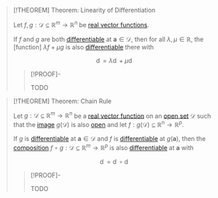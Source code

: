 >[!THEOREM] Theorem: Linearity of Differentiation
>
>Let $f,g: \mathcal{D} \subseteq \mathbb{R}^m \to \mathbb{R}^n$ be [real vector functions](../Real%20Vector%20Function.md).
>
>If $f$ and $g$ are both [differentiable](Differentiability%20of%20Real%20Vector%20Functions.md) at $\mathbf{a} \in \mathcal{D}$, then for all $\lambda, \mu \in \mathbb{R}$, the [function] $\lambda f + \mu g$ is also [differentiable](Differentiability%20of%20Real%20Vector%20Functions.md) there with
>
>$$
>\mathop{\mathrm{d}(\lambda f + \mu g)_{\mathbf{a}}} = \lambda \mathop{\mathrm{d}f_{\mathbf{a}}} + \mu \mathop{\mathrm{d}g_{\mathbf{a}}}
>$$
>
>
>>[!PROOF]-
>>
>>TODO
>>
>

>[!THEOREM] Theorem: Chain Rule
>
>Let $g: \mathcal{D} \subseteq \mathbb{R}^m \to \mathbb{R}^n$ be a [real vector function](../Real%20Vector%20Function.md) on an [open set](../../../../../Geometry/Euclidean%20Geometry/Euclidean%20Space/Open%20Sets%20in%20Euclidean%20Space.md) $\mathcal{D}$ such that the [image](../../../Functions/Image%20of%20a%20Function.md) $g(\mathcal{D})$ is also [open](../../../../../Geometry/Euclidean%20Geometry/Euclidean%20Space/Open%20Sets%20in%20Euclidean%20Space.md) and let $f: g(\mathcal{D}) \subseteq \mathbb{R}^n \to \mathbb{R}^p$.
>
>If $g$ is [differentiable](Differentiability%20of%20Real%20Vector%20Functions.md) at $\mathbf{a} \in \mathcal{D}$ and $f$ is [differentiable](Differentiability%20of%20Real%20Vector%20Functions.md) at $g(\mathbf{a})$, then the [composition](../../../Functions/Composition.md) $f \circ g: \mathcal{D} \subseteq \mathbb{R}^m \to \mathbb{R}^p$ is also [differentiable](Differentiability%20of%20Real%20Vector%20Functions.md) at $\mathbf{a}$ with
>
>$$
>\mathop{\mathrm{d}(f\circ g)_{\mathbf{a}}} = \mathop{\mathrm{d}f_{\mathbf{g(a)}}} \circ \mathop{\mathrm{d}g_{\mathbf{a}}}
>$$
>
>>[!PROOF]-
>>
>>TODO
>>
>